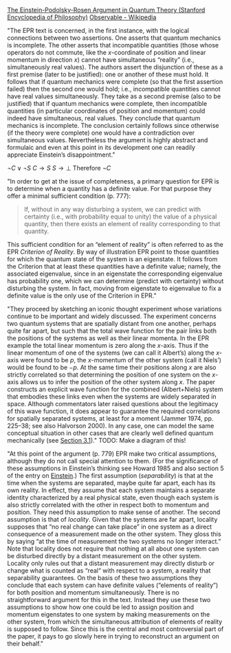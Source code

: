 [The Einstein-Podolsky-Rosen Argument in Quantum Theory (Stanford Encyclopedia of Philosophy)](https://plato.stanford.edu/entries/qt-epr/)
[Observable - Wikipedia](https://en.wikipedia.org/wiki/Observable#:~:text=Compatible%20and%20incompatible%20observables%20in%20quantum%20mechanics,-A%20crucial%20difference&text=Observables%20corresponding%20to%20non%2Dcommuting,the%20same%20axis%20are%20incompatible.&text=%2C%20but%20not%20enough%20in%20number%20to%20constitute%20a%20complete%20basis.)


"The EPR text is concerned, in the first instance, with the logical connections between two assertions. One asserts that quantum mechanics is incomplete. The other asserts that incompatible quantities (those whose operators do not commute, like the _x_-coordinate of position and linear momentum in direction _x_) cannot have simultaneous “reality” (i.e., simultaneously real values). The authors assert the disjunction of these as a first premise (later to be justified): one or another of these must hold. It follows that if quantum mechanics were complete (so that the first assertion failed) then the second one would hold; i.e., incompatible quantities cannot have real values simultaneously. They take as a second premise (also to be justified) that if quantum mechanics were complete, then incompatible quantities (in particular coordinates of position and momentum) could indeed have simultaneous, real values. They conclude that quantum mechanics is incomplete. The conclusion certainly follows since otherwise (if the theory were complete) one would have a contradiction over simultaneous values. Nevertheless the argument is highly abstract and formulaic and even at this point in its development one can readily appreciate Einstein’s disappointment."


$\neg C\vee \neg S$
$C\rightarrow S$
$S\rightarrow \bot$
Therefore
$\neg C$


"In order to get at the issue of completeness, a primary question for EPR is to determine when a quantity has a definite value. For that purpose they offer a minimal sufficient condition (p. 777):

> If, without in any way disturbing a system, we can predict with certainty (i.e., with probability equal to unity) the value of a physical quantity, then there exists an element of reality corresponding to that quantity.

This sufficient condition for an “element of reality” is often referred to as the EPR _Criterion of Reality_. By way of illustration EPR point to those quantities for which the quantum state of the system is an eigenstate. It follows from the Criterion that at least these quantities have a definite value; namely, the associated eigenvalue, since in an eigenstate the corresponding eigenvalue has probability one, which we can determine (predict with certainty) without disturbing the system. In fact, moving from eigenstate to eigenvalue to fix a definite value is the only use of the Criterion in EPR."

"They proceed by sketching an iconic thought experiment whose variations continue to be important and widely discussed. The experiment concerns two quantum systems that are spatially distant from one another, perhaps quite far apart, but such that the total wave function for the pair links both the positions of the systems as well as their linear momenta. In the EPR example the total linear momentum is zero along the _x_-axis. Thus if the linear momentum of one of the systems (we can call it Albert’s) along the _x_-axis were found to be _p_, the _x_-momentum of the other system (call it Niels’) would be found to be −_p_. At the same time their positions along _x_ are also strictly correlated so that determining the position of one system on the _x_-axis allows us to infer the position of the other system along _x_. The paper constructs an explicit wave function for the combined (Albert+Niels) system that embodies these links even when the systems are widely separated in space. Although commentators later raised questions about the legitimacy of this wave function, it does appear to guarantee the required correlations for spatially separated systems, at least for a moment (Jammer 1974, pp. 225–38; see also Halvorson 2000). In any case, one can model the same conceptual situation in other cases that are clearly well defined quantum mechanically (see [Section 3.1](https://plato.stanford.edu/entries/qt-epr/#SpinBohmVers))."
TODO: Make a diagram of this!

"At this point of the argument (p. 779) EPR make two critical assumptions, although they do not call special attention to them. (For the significance of these assumptions in Einstein’s thinking see Howard 1985 and also section 5 of the entry on [Einstein](https://plato.stanford.edu/entries/einstein-philscience/).) The first assumption (_separability_) is that at the time when the systems are separated, maybe quite far apart, each has its own reality. In effect, they assume that each system maintains a separate identity characterized by a real physical state, even though each system is also strictly correlated with the other in respect both to momentum and position. They need this assumption to make sense of another. The second assumption is that of _locality_. Given that the systems are far apart, locality supposes that “no real change can take place” in one system as a direct consequence of a measurement made on the other system. They gloss this by saying “at the time of measurement the two systems no longer interact.” Note that locality does not require that nothing at all about one system can be disturbed directly by a distant measurement on the other system. Locality only rules out that a distant measurement may directly disturb or change what is counted as “real“ with respect to a system, a reality that separability guarantees. On the basis of these two assumptions they conclude that each system can have definite values (“elements of reality”) for both position and momentum simultaneously. There is no straightforward argument for this in the text. Instead they use these two assumptions to show how one could be led to assign position and momentum eigenstates to one system by making measurements on the other system, from which the simultaneous attribution of elements of reality is supposed to follow. Since this is the central and most controversial part of the paper, it pays to go slowly here in trying to reconstruct an argument on their behalf."

